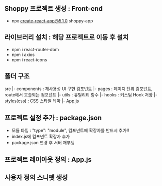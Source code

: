 ## Shoppy 프로젝트 생성 : Front-end
- npx create-react-app@5.1.0 shoppy-app

## 라이브러리 설치 : 해당 프로젝트로 이동 후 설치
- npm i react-router-dom
- npm i axios
- npm i react-icons

## 폴더 구조
src
 |- components : 재사용성 UI 구현 컴포넌트
 |- pages : 페이지 단위 컴포넌트, route에서 호출되는 컴포넌트
 |- utils : 유틸리티 함수
 |- hooks : 커스텀 Hook 저장
 |- styles(css) : CSS 스타일 테마
 |- App.js

 ## 프로젝트 설정 추가 : package.json
 - 모듈 타입 : "type": "module", 컴포넌트에 확장자를 반드시 추가!!
 - index.js에 컴포넌트 확장자 추가
 - package.json 변경 후 서버 재부팅

 ## 프로젝트 레이아웃 정의 : App.js
 
 ## 사용자 정의 스니펫 생성